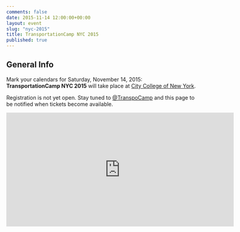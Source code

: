 ```yaml
---
comments: false
date: 2015-11-14 12:00:00+00:00
layout: event
slug: "nyc-2015"
title: TransportationCamp NYC 2015
published: true
---
```


## General Info

Mark your calendars for Saturday, November 14, 2015: 
**TransportationCamp NYC 2015** will take place at [City College of New York](http://www.ccny.cuny.edu/).

Registration is not yet open. Stay tuned to [@TranspoCamp](https://twitter.com/transpocamp) 
and this page to be notified when tickets become available.

<iframe src="https://www.google.com/maps/embed?pb=!1m14!1m8!1m3!1d6038.6756967730735!2d-73.94873555819703!3d40.82054227072318!3m2!1i1024!2i768!4f13.1!3m3!1m2!1s0x0%3A0xa785a9c0ac09561a!2sThe+City+College+of+New+York!5e0!3m2!1sen!2sus!4v1434599520285" width="600" height="300" frameborder="0" style="border:0"></iframe> 
 
